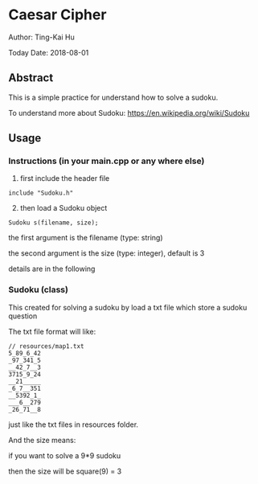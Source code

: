 # Caesar Cipher
Author: Ting-Kai Hu

Today Date: 2018-08-01

## Abstract
This is a simple practice for understand how to solve a sudoku.

To understand more about Sudoku: https://en.wikipedia.org/wiki/Sudoku

## Usage
### Instructions (in your main.cpp or any where else)
1. first include the header file
 ```
 include "Sudoku.h"
 ```
2. then load a Sudoku object
 ```
 Sudoku s(filename, size);
 ```
the first argument is the filename (type: string)

the second argument is the size (type: integer), default is 3

details are in the following

### Sudoku (class)
This created for solving a sudoku by load a txt file which store a sudoku question

The txt file format will like:
 ```
 // resources/map1.txt
 5_89_6_42
 _97_341_5
 __42_7__3
 3715_9_24
 __21_____
 _6_7__351
 __5392_1_
 ___6__279
 _26_71__8
 ```
just like the txt files in resources folder.

And the size means:

if you want to solve a 9*9 sudoku

then the size will be square(9) = 3
